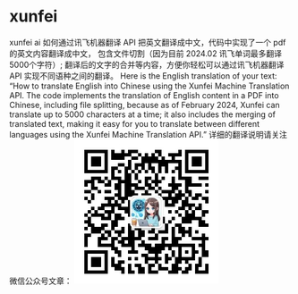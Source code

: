# xunfei
xunfei ai 
如何通过讯飞机器翻译 API 把英文翻译成中文，代码中实现了一个 pdf 的英文内容翻译成中文， 包含文件切割（因为目前 2024.02 讯飞单词最多翻译 5000个字符）; 翻译后的文字的合并等内容，方便你轻松可以通过讯飞机器翻译  API 实现不同语种之间的翻译。 
Here is the English translation of your text: “How to translate English into Chinese using the Xunfei Machine Translation API. The code implements the translation of English content in a PDF into Chinese, including file splitting, because as of February 2024, Xunfei can translate up to 5000 characters at a time; it also includes the merging of translated text, making it easy for you to translate between different languages using the Xunfei Machine Translation API.”
详细的翻译说明请关注微信公众号文章：
<img src= "https://github.com/networkdao/WeChat/blob/main/mashangzhuanxing.jpg">
